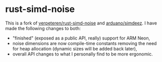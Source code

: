 # rust-simd-noise

This is a fork of [verpeteren/rust-simd-noise](https://github.com/verpeteren/rust-simd-noise) and [arduano/simdeez](https://github.com/arduano/simdeez). I
have made the following changes to both:

- "finished" (exposed as a public API, really) support for ARM Neon,
- noise dimensions are now compile-time constants removing the need for heap allocation (dynamic sizes will be added back later),
- overall API changes to what I personally find to be more ergonomic.
